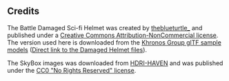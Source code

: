 ## Credits

The Battle Damaged Sci-fi Helmet was created by [theblueturtle_](https://sketchfab.com/theblueturtle_)
and published under a [Creative Commons Attribution-NonCommercial license](https://creativecommons.org/licenses/by-nc/3.0/).
The version used here is downloaded from the [Khronos Group glTF sample models](https://github.com/KhronosGroup/glTF-Sample-Models)
([Direct link to the Damaged Helmet files](https://github.com/KhronosGroup/glTF-Sample-Models/tree/master/2.0/DamagedHelmet)).

The SkyBox images was downloaded from [HDRI-HAVEN](https://hdri-haven.com/hdri/factory-sunset-sky-dome)
and was published under the [CC0 "No Rights Reserved" license](https://creativecommons.org/public-domain/cc0/).